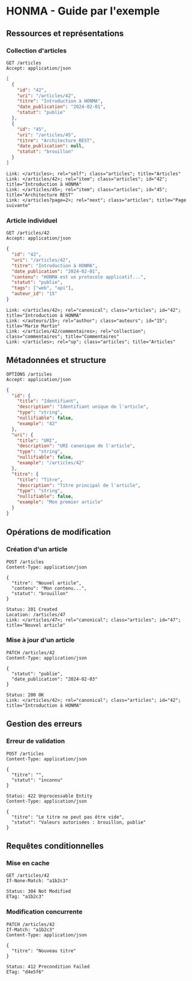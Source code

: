 # HONMA - Guide par l'exemple

## Ressources et représentations

### Collection d'articles

```http
GET /articles
Accept: application/json
```

```json
[
  {
    "id": "42",
    "uri": "/articles/42",
    "titre": "Introduction à HONMA",
    "date_publication": "2024-02-01",
    "statut": "publie"
  },
  {
    "id": "45",
    "uri": "/articles/45",
    "titre": "Architecture REST",
    "date_publication": null,
    "statut": "brouillon"
  }
]
```

```http
Link: </articles>; rel="self"; class="articles"; title="Articles"
Link: </articles/42>; rel="item"; class="articles"; id="42"; title="Introduction à HONMA"
Link: </articles/45>; rel="item"; class="articles"; id="45"; title="Architecture REST"
Link: </articles?page=2>; rel="next"; class="articles"; title="Page suivante"
```

### Article individuel

```http
GET /articles/42
Accept: application/json
```

```json
{
  "id": "42",
  "uri": "/articles/42",
  "titre": "Introduction à HONMA",
  "date_publication": "2024-02-01",
  "contenu": "HONMA est un protocole applicatif...",
  "statut": "publie",
  "tags": ["web", "api"],
  "auteur_id": "15"
}
```

```http
Link: </articles/42>; rel="canonical"; class="articles"; id="42"; title="Introduction à HONMA"
Link: </auteurs/15>; rel="author"; class="auteurs"; id="15"; title="Marie Martin"
Link: </articles/42/commentaires>; rel="collection"; class="commentaires"; title="Commentaires"
Link: </articles>; rel="up"; class="articles"; title="Articles"
```

## Métadonnées et structure

```http
OPTIONS /articles
Accept: application/json
```

```json
{
  "id": {
    "title": "Identifiant",
    "description": "Identifiant unique de l'article",
    "type": "string",
    "nullifiable": false,
    "example": "42"
  },
  "uri": {
    "title": "URI",
    "description": "URI canonique de l'article",
    "type": "string",
    "nullifiable": false,
    "example": "/articles/42"
  },
  "titre": {
    "title": "Titre",
    "description": "Titre principal de l'article",
    "type": "string",
    "nullifiable": false,
    "example": "Mon premier article"
  }
}
```

## Opérations de modification

### Création d'un article

```http
POST /articles
Content-Type: application/json

{
  "titre": "Nouvel article",
  "contenu": "Mon contenu...",
  "statut": "brouillon"
}
```

```http
Status: 201 Created
Location: /articles/47
Link: </articles/47>; rel="canonical"; class="articles"; id="47"; title="Nouvel article"
```

### Mise à jour d'un article

```http
PATCH /articles/42
Content-Type: application/json

{
  "statut": "publie",
  "date_publication": "2024-02-03"
}
```

```http
Status: 200 OK
Link: </articles/42>; rel="canonical"; class="articles"; id="42"; title="Introduction à HONMA"
```

## Gestion des erreurs

### Erreur de validation

```http
POST /articles
Content-Type: application/json

{
  "titre": "",
  "statut": "inconnu"
}
```

```http
Status: 422 Unprocessable Entity
Content-Type: application/json

{
  "titre": "Le titre ne peut pas être vide",
  "statut": "Valeurs autorisées : brouillon, publie"
}
```

## Requêtes conditionnelles

### Mise en cache

```http
GET /articles/42
If-None-Match: "a1b2c3"
```

```http
Status: 304 Not Modified
ETag: "a1b2c3"
```

### Modification concurrente

```http
PATCH /articles/42
If-Match: "a1b2c3"
Content-Type: application/json

{
  "titre": "Nouveau titre"
}
```

```http
Status: 412 Precondition Failed
ETag: "d4e5f6"
```
